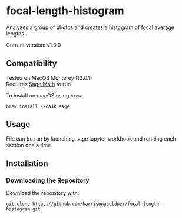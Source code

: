 # focal-length-histogram

Analyzes a group of photos and creates a histogram of focal average lengths.

Current version: v1.0.0

## Compatibility
Tested on MacOS Monterey (12.0.1)\
Requires [Sage Math](https://www.sagemath.org/) to run

To install on macOS using `brew`:

```
brew install --cask sage
```

## Usage
File can be run by launching sage jupyter workbook and running each section one a time.

## Installation
### Downloading the Repository

Download the repository with:

```
git clone https://github.com/harrisongoeldner/focal-length-histogram.git
```
